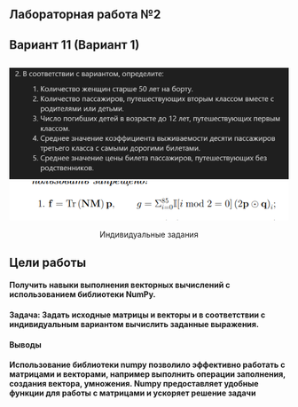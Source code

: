 
## Лабораторная работа №2
## Вариант 11 (Вариант 1)
## 
<div id="header" align="center">
  <img src="https://github.com/serega854/tpr4/blob/main/2.PNG" width="700"/>
<img src="https://github.com/serega854/tpr4/blob/main/3.PNG" width="700"/>
  <p> Индивидуальные задания </p> 
</div>

## Цели работы
#### Получить навыки выполнения векторных вычислений с использованием библиотеки NumPy.

#### Задача: Задать исходные матрицы и векторы и в соответствии с индивидуальным вариантом вычислить заданные выражения.

#### Выводы 

#### Использование библиотеки numpy позволило эффективно работать с матрицами и векторами, например выполнить операции заполнения, создания вектора, умножения. Numpy предоставляет удобные функции для работы с матрицами и ускоряет решение задачи 
